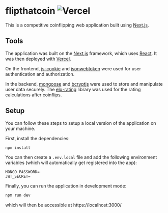 # flipthatcoin ![Vercel](https://vercelbadge.vercel.app/api/gabgosrob/flipthatcoin)

This is a competitive coinflipping web application built using [Next.js](https://nextjs.org/).

## Tools

The application was built on the [Next.js](https://www.npmjs.com/package/next) framework, which uses [React](https://www.npmjs.com/package/react). It was then deployed with [Vercel](https://vercel.com).

On the frontend, [js-cookie](https://www.npmjs.com/package/js-cookie) and [jsonwebtoken](https://www.npmjs.com/package/jsonwebtoken) were used for user authentication and authorization.

In the backend, [mongoose](https://www.npmjs.com/package/mongoose) and [bcryptjs](https://www.npmjs.com/package/bcryptjs) were used to store and manipulate user data securely. The [elo-rating](https://www.npmjs.com/package/elo-rating) library was used for the rating calculations after coinflips.

## Setup

You can follow these steps to setup a local version of the application on your machine.

First, install the dependencies:

```bash
npm install
```

You can then create a `.env.local` file and add the following environment variables (which will automatically get registered into the app):

```
MONGO_PASSWORD=
JWT_SECRET=
```

Finally, you can run the application in development mode:

```bash
npm run dev
```

which will then be accessible at https://localhost:3000/
